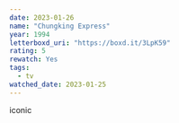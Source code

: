 ```yaml
---
date: 2023-01-26
name: "Chungking Express"
year: 1994
letterboxd_uri: "https://boxd.it/3LpK59"
rating: 5
rewatch: Yes
tags:
  - tv
watched_date: 2023-01-25
---
```


iconic
